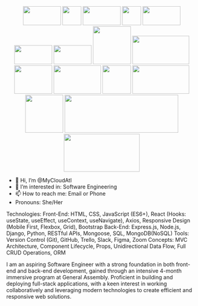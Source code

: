 <div style="text-align: center;">
  <img src="https://1000logos.net/wp-content/uploads/2023/10/React-Logo-768x432.png" width="100" height="50">
  <img src="https://encrypted-tbn0.gstatic.com/images?q=tbn:ANd9GcQHhGETiCc_Hct6__P9a6iU9vs1DqRCDEiHNQ&s" width="50" height="50">
  <img src="https://miro.medium.com/v2/resize:fit:1400/1*3ZOwBIddHRkF7AkM2DjG1g.png" width="100" height="50">
  <img src="https://encrypted-tbn0.gstatic.com/images?q=tbn:ANd9GcTmJoxiAXVIxedd5WnxL3yepJpACK2lmCSl9w&s" width="50" height="50">
  <img src="https://1000logos.net/wp-content/uploads/2021/05/GitHub-logo.png" width="100" height="50">
  <img src="https://upload.wikimedia.org/wikipedia/commons/thumb/8/87/Sql_data_base_with_logo.png/640px-Sql_data_base_with_logo.png" width="100" height="50">
  <img src="https://media.dev.to/cdn-cgi/image/width=1000,height=420,fit=cover,gravity=auto,format=auto/https%3A%2F%2Fdev-to-uploads.s3.amazonaws.com%2Fuploads%2Farticles%2F87gdibqpr93vpfpqj7xm.png" width="100" height="50">
  <img src="https://www.opengis.ch/wp-content/uploads/2020/04/django-python-logo.png" width="100" height="100">
  <img src="https://miro.medium.com/v2/resize:fit:1050/1*OYpEW3PMltGC2MVvJ-5QTw.png" width="150" height="75">
  <img src="https://1000logos.net/wp-content/uploads/2021/05/Trello-logo.png" width="100" height="75">
  <img src="https://thumbs.bfldr.com/at/pl546j-7le8zk-btwjnu?expiry=1722895668&fit=bounds&height=400&sig=YjZlMjgzYTExM2Y0MGM0NjQ2N2I5MGZlMGMzNDg5N2IzM2ExMjI1MQ%3D%3D&width=550" width="125" height="75">
  <img src="https://1000logos.net/wp-content/uploads/2021/06/Zoom-Logo.png" width="75" height="75">
  <img src="https://encrypted-tbn0.gstatic.com/images?q=tbn:ANd9GcQYP2wh48_6wrG4tZleiAngKQ0ThkCjuKaSzw&s" width="150" height="75">
  <img src="https://encrypted-tbn0.gstatic.com/images?q=tbn:ANd9GcRKgl7wpiJVouzQ_6Jgf4zGvIN4uiRsOYOcbQ&s" width="100" height="100">
  <img src="https://t3.ftcdn.net/jpg/03/21/24/30/240_F_321243084_GstfWflk1eTLlzUdRZ5mjoP5IG1iCc8J.jpg" width="300" height="100">
  <img src="https://encrypted-tbn0.gstatic.com/images?q=tbn:ANd9GcRLcOL9xEuFqTyCai9plC3BxXdUr63YkYgIyg&s" width="200" height="100">
</div>

- 👋 Hi, I’m @MyCloudAtl
- 👀 I’m interested in: Software Engineering
- 📫 How to reach me: Email or Phone
- Pronouns: She/Her

Technologies:
Front-End: HTML, CSS, JavaScript (ES6+), React (Hooks: useState, useEffect, useContext, useNavigate), Axios, Responsive Design (Mobile First, Flexbox, Grid), Bootstrap
Back-End: Express.js, Node.js, Django, Python, RESTful APIs, Mongoose, SQL, MongoDB(NoSQL)
Tools: Version Control (Git), GitHub, Trello, Slack, Figma, Zoom
Concepts: MVC Architecture, Component Lifecycle, Props, Unidirectional Data Flow, Full CRUD Operations, ORM

I am an aspiring Software Engineer with a strong foundation in both front-end and back-end development, gained through an intensive 4-month immersive program at General Assembly. Proficient in building and deploying full-stack applications, with a keen interest in working collaboratively and leveraging modern technologies to create efficient and responsive web solutions.
